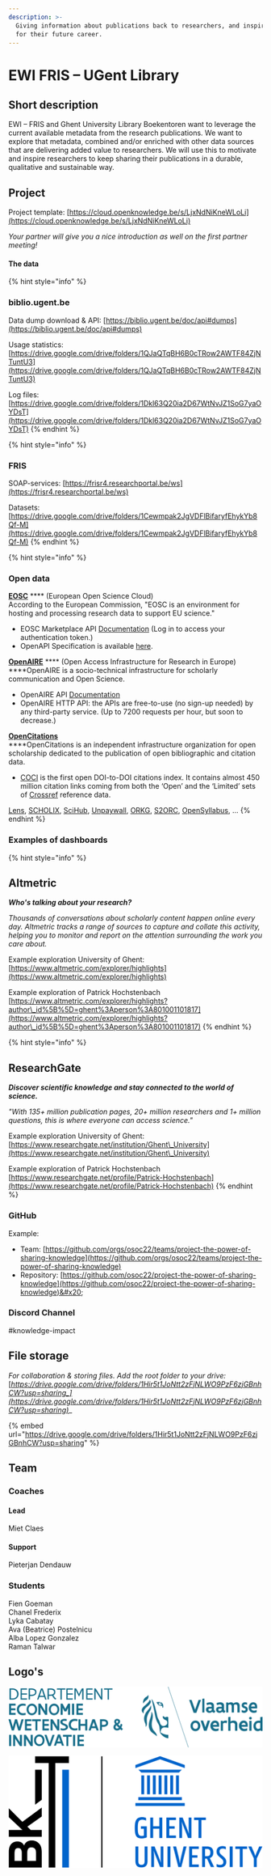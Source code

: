 ```yaml
---
description: >-
  Giving information about publications back to researchers, and inspire them
  for their future career.
---
```


# EWI FRIS – UGent Library

## Short description

EWI – FRIS and Ghent University Library Boekentoren want to leverage the current available metadata from the research publications. We want to explore that metadata, combined and/or enriched with other data sources that are delivering added value to researchers. We will use this to motivate and inspire researchers to keep sharing their publications in a durable, qualitative and sustainable way.

## Project

Project template: [https://cloud.openknowledge.be/s/LjxNdNiKneWLoLi](https://cloud.openknowledge.be/s/LjxNdNiKneWLoLi)

_Your partner will give you a nice introduction as well on the first partner meeting!_

#### The data

{% hint style="info" %}
### biblio.ugent.be

Data dump download & API: [https://biblio.ugent.be/doc/api#dumps](https://biblio.ugent.be/doc/api#dumps)

Usage statistics: [https://drive.google.com/drive/folders/1QJaQTqBH6B0cTRow2AWTF84ZjNTuntU3](https://drive.google.com/drive/folders/1QJaQTqBH6B0cTRow2AWTF84ZjNTuntU3)

Log files: [https://drive.google.com/drive/folders/1Dkl63Q20ia2D67WtNvJZ1SoG7yaOYDsT](https://drive.google.com/drive/folders/1Dkl63Q20ia2D67WtNvJZ1SoG7yaOYDsT)
{% endhint %}

{% hint style="info" %}
### FRIS

SOAP-services: [https://frisr4.researchportal.be/ws](https://frisr4.researchportal.be/ws)

Datasets: [https://drive.google.com/drive/folders/1Cewmpak2JgVDFlBifaryfEhykYb8Qf-M](https://drive.google.com/drive/folders/1Cewmpak2JgVDFlBifaryfEhykYb8Qf-M)
{% endhint %}

{% hint style="info" %}
### Open data



[**EOSC**](https://marketplace.eosc-portal.eu/) **** (European Open Science Cloud)\
According to the European Commission, "EOSC is an environment for hosting and processing research data to support EU science."

* EOSC Marketplace API [Documentation](https://marketplace.eosc-portal.eu/api\_docs/) (Log in to access your authentication token.)
* OpenAPI Specification is available [here](https://marketplace.eosc-portal.eu/api\_docs/swagger/index.html?urls.primaryName=Ordering%20API%20V1%20Docs).



[**OpenAIRE**](https://graph.openaire.eu/develop/) **** (Open Access Infrastructure for Research in Europe)\
****OpenAIRE is a socio-technical infrastructure for scholarly communication and Open Science.

* OpenAIRE API [Documentation](https://graph.openaire.eu/develop/overview.html)
* OpenAIRE HTTP API: the APIs are free-to-use (no sign-up needed) by any third-party service. (Up to 7200 requests per hour, but soon to decrease.)



****[**OpenCitations**](http://opencitations.net/)****\
****OpenCitations is an independent infrastructure organization for open scholarship dedicated to the publication of open bibliographic and citation data.

* [COCI](http://opencitations.net/index/coci) is the first open DOI-to-DOI citations index. It contains almost 450 million citation links coming from both the ‘Open’ and the ‘Limited’ sets of [Crossref](https://www.crossref.org/) reference data.



[Lens](https://www.lens.org/lens/search/patent/list?p=4\&n=10\&s=\_score\&d=%2B\&f=false\&e=false\&l=en\&authorField=author\&dateFilterField=publishedDate\&orderBy=%2B\_score\&presentation=false\&preview=true\&stemmed=true\&useAuthorId=false\&applicant.must=UNIV%20GENT\&publishedDate.from=2018-01-01\&publishedDate.to=2022-01-01), [SCHOLIX](http://www.scholix.org), [SciHub](https://sci-hub.ru/database), [Unpaywall](http://unpaywall.org), [ORKG](https://www.orkg.org/orkg/), [S2ORC](https://allenai.org/data/s2orc), [OpenSyllabus](https://opensyllabus.org/), ...
{% endhint %}

### Examples of dashboards

{% hint style="info" %}
## Altmetric

_**Who's talking about your research?**_

_Thousands of conversations about scholarly content happen online every day. Altmetric tracks a range of sources to capture and collate this activity, helping you to monitor and report on the attention surrounding the work you care about._

Example exploration University of Ghent: [https://www.altmetric.com/explorer/highlights](https://www.altmetric.com/explorer/highlights)

Example exploration of Patrick Hochstenbach [https://www.altmetric.com/explorer/highlights?author\_id%5B%5D=ghent%3Aperson%3A801001101817](https://www.altmetric.com/explorer/highlights?author\_id%5B%5D=ghent%3Aperson%3A801001101817)
{% endhint %}

{% hint style="info" %}
## ResearchGate

_**Discover scientific knowledge and stay connected to the world of science.**_

_"With 135+ million publication pages, 20+ million researchers and 1+ million questions, this is where everyone can access science."_

Example exploration University of Ghent:\
[https://www.researchgate.net/institution/Ghent\_University](https://www.researchgate.net/institution/Ghent\_University)

Example exploration of Patrick Hochstenbach [https://www.researchgate.net/profile/Patrick-Hochstenbach](https://www.researchgate.net/profile/Patrick-Hochstenbach)
{% endhint %}



### GitHub

Example:

* Team: [https://github.com/orgs/osoc22/teams/project-the-power-of-sharing-knowledge](https://github.com/orgs/osoc22/teams/project-the-power-of-sharing-knowledge)
* Repository: [https://github.com/osoc22/project-the-power-of-sharing-knowledge](https://github.com/osoc22/project-the-power-of-sharing-knowledge)&#x20;

### **Discord Channel**

\#knowledge-impact

## File storage

_For collaboration & storing files. Add the root folder to your drive:_ [_https://drive.google.com/drive/folders/1Hir5t1JoNtt2zFjNLWO9PzF6zjGBnhCW?usp=sharing_](https://drive.google.com/drive/folders/1Hir5t1JoNtt2zFjNLWO9PzF6zjGBnhCW?usp=sharing)__

{% embed url="https://drive.google.com/drive/folders/1Hir5t1JoNtt2zFjNLWO9PzF6zjGBnhCW?usp=sharing" %}

## Team

### Coaches

#### Lead

Miet Claes

#### Support

Pieterjan Dendauw

### Students

Fien Goeman\
Chanel Frederix\
Lyka Cabatay\
Ava (Beatrice) Postelnicu\
Alba Lopez Gonzalez\
Raman Talwar

## Logo's

![Logo EWI FRIS & Vlaanderen in SVG](<../.gitbook/assets/osoc-logo-ewi-fris-vlaanderen (2).svg>)

![Logo University Library Ghent Boekentoren in SVG](../.gitbook/assets/boekentoren-ugent-logo.svg)

